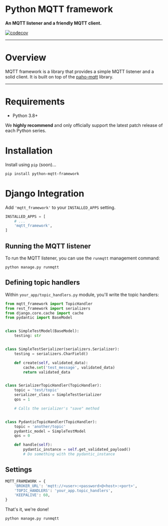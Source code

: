 # Python MQTT framework

**An MQTT listener and a friendly MQTT client.**

[![codecov](https://codecov.io/github/jourdanrodrigues/python-mqtt-framework/graph/badge.svg?token=L3VL6QCO77)](https://codecov.io/github/jourdanrodrigues/python-mqtt-framework)

---

# Overview

MQTT framework is a library that provides a simple MQTT listener and a solid client. It is built on top of the [paho-mqtt](https://pypi.org/project/paho-mqtt/) library.

----

# Requirements

* Python 3.8+

We **highly recommend** and only officially support the latest patch release of each Python series.

# Installation

Install using `pip` (soon)...

    pip install python-mqtt-framework


# Django Integration

Add `'mqtt_framework'` to your `INSTALLED_APPS` setting.

```python
INSTALLED_APPS = [
    # ...
    'mqtt_framework',
]
```

## Running the MQTT listener

To run the MQTT listener, you can use the `runmqtt` management command:

    python manage.py runmqtt

## Defining topic handlers

Within `your_app/topic_handlers.py` module, you'll write the topic handlers:

```python
from mqtt_framework import TopicHandler
from rest_framework import serializers
from django.core.cache import cache
from pydantic import BaseModel


class SimpleTestModel(BaseModel):
    testing: str


class SimpleTestSerializer(serializers.Serializer):
    testing = serializers.CharField()

    def create(self, validated_data):
        cache.set('test_message', validated_data)
        return validated_data


class SerializerTopicHandler(TopicHandler):
    topic = 'test/topic'
    serializer_class = SimpleTestSerializer
    qos = 1

    # Calls the serializer's "save" method


class PydanticTopicHandler(TopicHandler):
    topic = 'another/topic'
    pydantic_model = SimpleTestModel
    qos = 0

    def handle(self):
        pydantic_instance = self.get_validated_payload()
        # Do something with the pydantic_instance
```

## Settings

```python
MQTT_FRAMEWORK = {
    'BROKER_URL': 'mqtt://<user>:<password>@<host>:<port>',
    'TOPIC_HANDLERS': 'your_app.topic_handlers',
    'KEEPALIVE': 60,
}
```

That's it, we're done!

    python manage.py runmqtt
